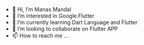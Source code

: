 - 👋 Hi, I’m Manas Mandal
- 👀 I’m interested in Google Flutter
- 🌱 I’m currently learning Dart Language and Flutter
- 💞️ I’m looking to collaborate on Flutter APP
- 📫 How to reach me ...

<!---
manaspr/manaspr is a ✨ special ✨ repository because its `README.md` (this file) appears on your GitHub profile.
You can click the Preview link to take a look at your changes.
--->
